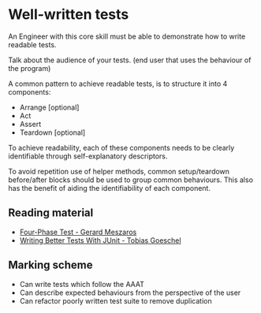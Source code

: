 # Well-written tests

An Engineer with this core skill must be able to demonstrate how to write readable tests.

Talk about the audience of your tests. (end user that uses the behaviour of the program)

A common pattern to achieve readable tests, is to structure it into 4 components:

* Arrange [optional]
* Act
* Assert
* Teardown [optional]

To achieve readability, each of these components needs to be clearly identifiable through self-explanatory descriptors.

To avoid repetition use of helper methods, common setup/teardown before/after blocks should be used to group common behaviours.  This also has the benefit of aiding the identifiability of each component.

## Reading material

* [Four-Phase Test - Gerard Meszaros](http://xunitpatterns.com/Four%20Phase%20Test.html)
* [Writing Better Tests With JUnit - Tobias Goeschel](https://www.codecentric.de/en/knowledge-hub/blog/writing-better-tests-junit)

## Marking scheme

* Can write tests which follow the AAAT
* Can describe expected behaviours from the perspective of the user
* Can refactor poorly written test suite to remove duplication
